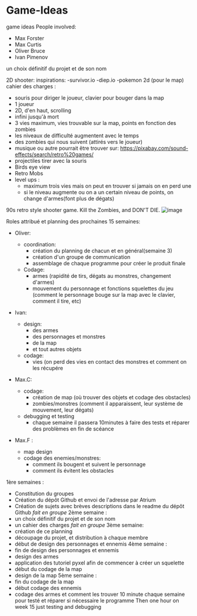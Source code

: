 # Game-Ideas
game ideas
People involved:
- Max Forster
- Max Curtis
- Oliver Bruce
- Ivan Pimenov

un choix définitif du projet et de son nom

2D shooter:
 inspirations: -survivor.io
               -diep.io
               -pokemon 2d (pour le map)
cahier des charges :

   - souris pour diriger le joueur, clavier pour bouger dans la map
   - 1 joueur
   - 2D, d'en haut, scrolling
   - infini jusqu'à mort
   - 3 vies maximum, vies trouvable sur la map, points en fonction des zombies
   - les niveaux de difficulté augmentent avec le temps
   - des zombies qui nous suivent (attirés vers le joueur)
   - musique ou autre pourrait être trouver sur: https://pixabay.com/sound-effects/search/retro%20games/
   - projectiles tirer avec la souris
   - Birds eye view
   - Retro Mobs
   - level ups : 
     - maximum trois vies mais on peut en trouver si jamais on en perd une
     - si le niveau augmente ou on a un certain niveau de points, on change d'armes(font plus de dégats)
   

90s retro style shooter game. Kill the Zombies, and DON'T DIE.
![image](https://user-images.githubusercontent.com/119675128/206715444-8d9cd839-d707-4ca4-9391-2c2f1ded3694.png)

Roles attribué et planning des prochaines 15 semaines:
- Oliver:
  - coordination:
    - création du planning de chacun et en général(semaine 3)
    - création d'un groupe de communication
    - assemblage de chaque programme pour créer le produit finale
  - Codage:
    - armes (rapidité de tirs, dégats au monstres, changement d'armes)
    - mouvement du personnage et fonctions squelettes du jeu (comment le personnage bouge sur la map avec le clavier, comment il tire, etc)
- Ivan:
  - design:
    - des armes
    - des personnages et monstres
    - de la map
    - et tout autres objets
  - codage:
    - vies (on perd des vies en contact des monstres et comment on les récupére

- Max.C:
  - codage:
    - création de map (où trouver des objets et codage des obstacles)
    - zombies/monstres (comment il apparaissent, leur système de mouvement, leur dégats)
  - debugging et testing
    - chaque semaine il passera 10minutes à faire des tests et réparer des problèmes en fin de scéance


- Max.F : 
  - map design
  - codage des enemies/monstres:
    - comment ils bougent et suivent le personnage
    - comment ils évitent les obstacles

1ère semaines :
 - Constitution du groupes
 - Création du dépôt Github et envoi de l'adresse par Atrium
 - Création de sujets avec brèves descriptions dans le readme du dépôt Github
 *fait en groupe*
2ème semaine :
 - un choix définitif du projet et de son nom
 - un cahier des charges
 *fait en groupe*
3ème semaine:
 - création de ce planning
 - découpage du projet, et distribution à chaque membre
 - début de design des personnages et ennemis
4ème semaine :
 - fin de design des personnages et ennemis
 - design des armes
 - application des tutoriel pyxel afin de commencer à créer un squelette
 - début du codage de la map
 - design de la map
5ème semaine :
 - fin du codage de la map
 - début codage des ennemis
 - codage des armes et comment les trouver
10 minute chaque semaine pour testé et réparer si nécessaire le programme
Then one hour on week 15 just testing and debugging

